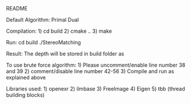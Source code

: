 README

Default Algorithm: Primal Dual

Compilation:
	1) cd build
	2) cmake ..
	3) make

Run:
	cd build
	./StereoMatching

Result: The depth will be stored in build folder as 


To use brute force algorithm:
	1) Please uncomment/enable line number 38 and 39
	2) comment/disable line number 42-56
	3) Compile and run as explained above


Libraries used:
	1) openexr
	2) ilmbase
	3) FreeImage
	4) Eigen
	5) tbb (thread building blocks)
